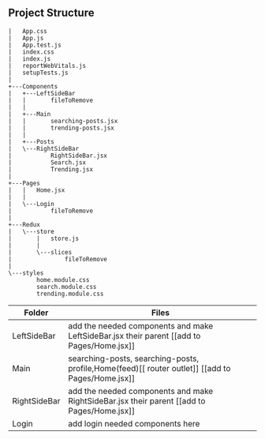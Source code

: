## Project Structure   
```
|   App.css
|   App.js
|   App.test.js
|   index.css
|   index.js
|   reportWebVitals.js
|   setupTests.js
|   
+---Components
|   +---LeftSideBar
|   |       fileToRemove
|   |       
|   +---Main
|   |       searching-posts.jsx
|   |       trending-posts.jsx
|   |       
|   +---Posts
|   \---RightSideBar
|           RightSideBar.jsx
|           Search.jsx
|           Trending.jsx
|           
+---Pages
|   |   Home.jsx
|   |   
|   \---Login
|           fileToRemove
|           
+---Redux
|   \---store
|       |   store.js
|       |   
|       \---slices
|               fileToRemove
|               
\---styles
        home.module.css
        search.module.css
        trending.module.css
```
| Folder | Files |
| ------ | ------ |
| LeftSideBar | add the needed components and make  LeftSideBar.jsx their parent [[add to Pages/Home.jsx]]|
| Main| searching-posts, searching-posts, profile,Home(feed)[[ router outlet]] [[add to Pages/Home.jsx]]|
| RightSideBar| add the needed components and make  RightSideBar.jsx their parent [[add to Pages/Home.jsx]]|
|Login| add login needed components here|

